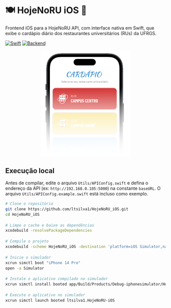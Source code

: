 # 🍽️ HojeNoRU iOS 📱
Frontend iOS para a HojeNoRU API, com interface nativa em Swift, que exibe o cardápio diário dos restaurantes universitários (RUs) da UFRGS.

[![Swift](https://img.shields.io/badge/Swift-5.7-orange?logo=swift)](https://swift.org)
[![Backend](https://img.shields.io/badge/API-HojeNoRU__API-blue?logo=dotnet)](https://github.com/ltsilva1/HojeNoRU_API)

<p align="center">
  <img src="./Screenshots/home.png" width="280" />
</p>

## Execução local
Antes de compilar, edite o arquivo `Utils/APIConfig.swift` e defina o endereço da API (ex: `http://192.168.0.105:5000`) na constante `baseURL`. O arquivo `Utils/APIConfig.example.swift` está incluso como exemplo.

```bash
# Clone o repositório
git clone https://github.com/ltsilva1/HojeNoRU_iOS.git
cd HojeNoRU_iOS

# Limpe o cache e baixe as dependências
xcodebuild -resolvePackageDependencies

# Compile o projeto
xcodebuild -scheme HojeNoRU_iOS -destination 'platform=iOS Simulator,name=iPhone 14 Pro' -derivedDataPath app

# Inicie o simulador
xcrun simctl boot "iPhone 14 Pro"
open -a Simulator

# Instale o aplicativo compilado no simulador
xcrun simctl install booted app/Build/Products/Debug-iphonesimulator/HojeNoRU_iOS.app

# Execute o aplicativo no simulador
xcrun simctl launch booted ltsilva1.HojeNoRU-iOS
```

